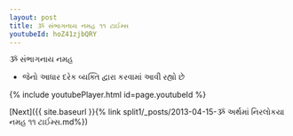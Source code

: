 ```yaml
---
layout: post
title: ૐ સંભાગનાય નમહ ૧૧ ટાઈમ્સ
youtubeId: hoZ41zjbQRY
---
```

 
 
 ૐ સંભાગનાય નમહ  
 
 -  જેનો આધાર દરેક વ્યક્તિ દ્વારા કરવામાં આવી રહ્યો છે 
 
  
 
  
 
 
 
 
 
 


{% include youtubePlayer.html id=page.youtubeId %}
 
[Next]({{ site.baseurl }}{% link  split1/_posts/2013-04-15-ૐ અર્થમાં નિરલોકયા નમહ ૧૧ ટાઈમ્સ.md%})
 
